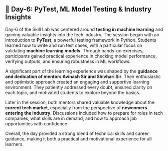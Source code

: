 ## 📘 Day-6: PyTest, ML Model Testing & Industry Insights

Day-6 of the Skill Lab was centered around **testing in machine learning** and gaining valuable insights into the tech industry. The session began with an introduction to **PyTest**, a powerful testing framework in Python. Students learned how to write and run test cases, with a particular focus on validating **machine learning models**. Through hands-on exercises, participants gained practical experience in checking model performance, verifying outputs, and ensuring robustness in ML workflows.

A significant part of the learning experience was shaped by the **guidance and dedication of mentors Avinash Sir and Shivhari Sir**. Their enthusiastic and optimistic approach created an engaging and supportive learning environment. They patiently addressed every doubt, ensured clarity on each topic, and motivated students to explore beyond the basics.

Later in the session, both mentors shared valuable knowledge about the **current tech market**, especially from the perspective of **newcomers entering the industry**. Discussions included how to prepare for roles in tech companies, what skills are in demand, and how to approach job opportunities with confidence.

Overall, the day provided a strong blend of technical skills and career guidance, making it both a practical and motivational experience for all learners.
